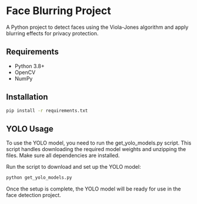 # Face Blurring Project
A Python project to detect faces using the Viola-Jones algorithm and apply blurring effects for privacy protection.

## Requirements
- Python 3.8+
- OpenCV
- NumPy

## Installation
```bash
pip install -r requirements.txt
```

## YOLO Usage 

To use the YOLO model, you need to run the get_yolo_models.py script. This script handles downloading the required model weights and unzipping the files. Make sure all dependencies are installed.

Run the script to download and set up the YOLO model:
```bash
python get_yolo_models.py
```
Once the setup is complete, the YOLO model will be ready for use in the face detection project.